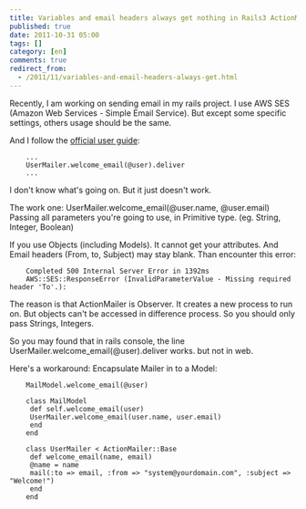 ```yaml
---
title: Variables and email headers always get nothing in Rails3 ActionMailer
published: true
date: 2011-10-31 05:00
tags: []
category: [en]
comments: true
redirect_from:
  - /2011/11/variables-and-email-headers-always-get.html
---
```



Recently, I am working on sending email in my rails project. I use AWS SES (Amazon Web Services - Simple Email Service). But except some specific settings, others usage should be the same.

And I follow the [official user guide][2]:

		...
		UserMailer.welcome_email(@user).deliver
		...

I don't know what's going on. But it just doesn't work.

The work one:
		UserMailer.welcome_email(@user.name, @user.email)
		Passing all parameters you're going to use, in Primitive type. (eg. String, Integer, Boolean)

If you use Objects (including Models). It cannot get your attributes. And Email headers (From, to, Subject) may stay blank. Than encounter this error:

		Completed 500 Internal Server Error in 1392ms
		AWS::SES::ResponseError (InvalidParameterValue - Missing required header 'To'.):

The reason is that ActionMailer is Observer. It creates a new process to run on. But objects can't be accessed in difference process. So you should only pass Strings, Integers.

So you may found that in rails console, the line UserMailer.welcome_email(@user).deliver works. but not in web.

Here's a workaround: Encapsulate Mailer in to a Model:

		MailModel.welcome_email(@user)

		class MailModel
		 def self.welcome_email(user)
		 UserMailer.welcome_email(user.name, user.email)
		 end
		end

		class UserMailer < ActionMailer::Base
		 def welcome_email(name, email)
		 @name = name
		 mail(:to => email, :from => "system@yourdomain.com", :subject => "Welcome!")
		 end
		end


[2]: http://guides.rubyonrails.org/action_mailer_basics.html#walkthrough-to-generating-a-mailer
